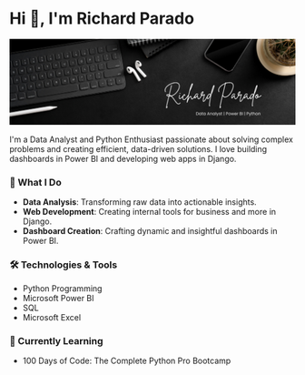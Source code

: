 # Hi 👋, I'm Richard Parado

![LinkedIn Cover Photo](https://github.com/RichardParado/personal_website/blob/main/assets/images/linkedin-banner.png)

I'm a Data Analyst and Python Enthusiast passionate about solving complex problems and creating efficient, data-driven solutions. I love building dashboards in Power BI and developing web apps in Django.

### 🌟 What I Do
- **Data Analysis**: Transforming raw data into actionable insights.
- **Web Development**: Creating internal tools for business and more in Django.
- **Dashboard Creation**: Crafting dynamic and insightful dashboards in Power BI.
  
### 🛠️ Technologies & Tools
- Python Programming
- Microsoft Power BI
- SQL
- Microsoft Excel

### 📖 Currently Learning
- 100 Days of Code: The Complete Python Pro Bootcamp




